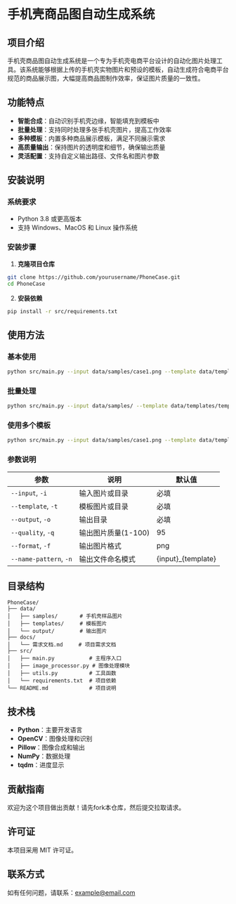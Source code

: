 # 手机壳商品图自动生成系统

## 项目介绍
手机壳商品图自动生成系统是一个专为手机壳电商平台设计的自动化图片处理工具。该系统能够根据上传的手机壳实物图片和预设的模板，自动生成符合电商平台规范的商品展示图，大幅提高商品图制作效率，保证图片质量的一致性。

## 功能特点
- **智能合成**：自动识别手机壳边缘，智能填充到模板中
- **批量处理**：支持同时处理多张手机壳图片，提高工作效率
- **多种模板**：内置多种商品展示模板，满足不同展示需求
- **高质量输出**：保持图片的透明度和细节，确保输出质量
- **灵活配置**：支持自定义输出路径、文件名和图片参数

## 安装说明

### 系统要求
- Python 3.8 或更高版本
- 支持 Windows、MacOS 和 Linux 操作系统

### 安装步骤

1. **克隆项目仓库**
```bash
git clone https://github.com/yourusername/PhoneCase.git
cd PhoneCase
```

2. **安装依赖**
```bash
pip install -r src/requirements.txt
```

## 使用方法

### 基本使用

```bash
python src/main.py --input data/samples/case1.png --template data/templates/template1.png --output data/output/
```

### 批量处理

```bash
python src/main.py --input data/samples/ --template data/templates/template1.png --output data/output/
```

### 使用多个模板

```bash
python src/main.py --input data/samples/case1.png --template data/templates/ --output data/output/
```

### 参数说明

| 参数 | 说明 | 默认值 |
|------|------|--------|
| `--input`, `-i` | 输入图片或目录 | 必填 |
| `--template`, `-t` | 模板图片或目录 | 必填 |
| `--output`, `-o` | 输出目录 | 必填 |
| `--quality`, `-q` | 输出图片质量(1-100) | 95 |
| `--format`, `-f` | 输出图片格式 | png |
| `--name-pattern`, `-n` | 输出文件命名模式 | {input}_{template} |

## 目录结构

```
PhoneCase/
├── data/
│   ├── samples/       # 手机壳样品图片
│   ├── templates/     # 模板图片
│   └── output/        # 输出图片
├── docs/
│   └── 需求文档.md     # 项目需求文档
├── src/
│   ├── main.py           # 主程序入口
│   ├── image_processor.py # 图像处理模块
│   ├── utils.py          # 工具函数
│   └── requirements.txt  # 项目依赖
└── README.md             # 项目说明
```

## 技术栈
- **Python**：主要开发语言
- **OpenCV**：图像处理和识别
- **Pillow**：图像合成和输出
- **NumPy**：数据处理
- **tqdm**：进度显示

## 贡献指南
欢迎为这个项目做出贡献！请先fork本仓库，然后提交拉取请求。

## 许可证
本项目采用 MIT 许可证。

## 联系方式
如有任何问题，请联系：example@email.com
